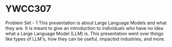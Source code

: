 # YWCC307
Problem Set - 1
This presentation is about Large Language Models and what they are. It is meant to give an introduction to individuals who have no idea what a Large Language Model (LLM) is. This presentation went over things like types of LLM's, how they can be useful, impacted industries, and more.
